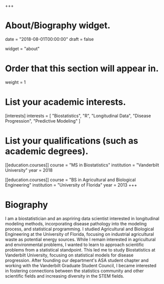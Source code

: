 +++
# About/Biography widget.

date = "2018-08-01T00:00:00"
draft = false

widget = "about"

# Order that this section will appear in.
weight = 1

# List your academic interests.
[interests]
  interests = [
    "Biostatistics",
    "R",
    "Longitudinal Data",
    "Disease Progression",
    "Predictive Modeling"
  ]

# List your qualifications (such as academic degrees).
[[education.courses]]
  course = "MS in Biostatistics"
  institution = "Vanderbilt University"
  year = 2018

[[education.courses]]
  course = "BS in Agricultural and Biological Engineering"
  institution = "University of Florida"
  year = 2013
+++

# Biography
I am a biostatistician and an aspriring data scientist interested in longitudinal modeling methods, incorporating disease pathology into the modeling process, and statistical programming. I studied Agricultural and Biological Engineering at the University of Florida, focusing on industrial agricultural waste as potential energy sources. While I remain interested in agricultural and environmental problems, I wanted to learn to approach scientific problems from a statistical standpoint. This led me to study Biostatistics at Vanderbilt University, focusing on statistical models for disease progression. After founding our department's ASA student chapter and working with the Vanderbilt Graduate Student Council, I became interested in fostering connections between the statistics community and other scientific fields and increasing diversity in the STEM fields.

